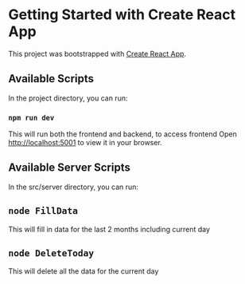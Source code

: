 # Getting Started with Create React App

This project was bootstrapped with [Create React App](https://github.com/facebook/create-react-app).

## Available Scripts

In the project directory, you can run:

### `npm run dev`

This will run both the frontend and backend, to access frontend Open [http://localhost:5001](http://localhost:5001) to view it in your browser.


## Available Server Scripts

In the src/server directory, you can run: 

## `node FillData`

This will fill in data for the last 2 months including current day

## `node DeleteToday`


This will delete all the data for the current day




